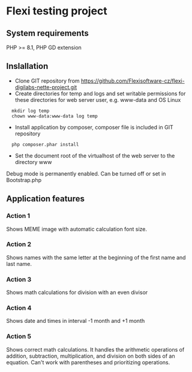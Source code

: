 # Flexi testing project

## System requirements

PHP >= 8.1, PHP GD extension

## Inslallation

- Clone GIT repository from https://github.com/Flexisoftware-cz/flexi-digilabs-nette-project.git
- Create directories for temp and logs and set writable permissions for these directories for web server user, e.g. www-data and OS Linux
```
  mkdir log temp
  chown www-data:www-data log temp
```
- Install application by composer, composer file is included in GIT repository
```
  php composer.phar install
```
- Set the document root of the virtualhost of the web server to the directory www

Debug mode is permanently enabled. Can be turned off or set in Bootstrap.php

## Application features

### Action 1

Shows MEME image with automatic calculation font size.

### Action 2

Shows names with the same letter at the beginning of the first name and last name.

### Action 3

Shows math calculations for division with an even divisor

### Action 4

Shows date and times in interval -1 month and +1 month

### Action 5

Shows correct math calculations. It handles the arithmetic operations of addition, subtraction, multiplication, and division on both sides of an equation. Can't work with parentheses and prioritizing operations.




